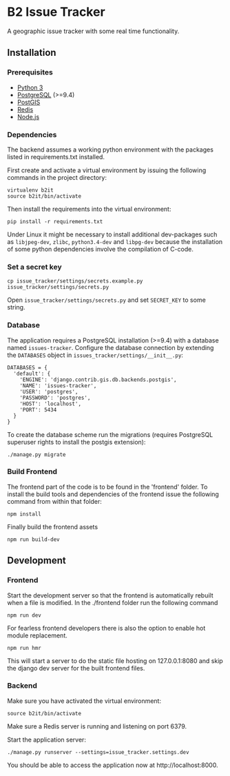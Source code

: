 # B2 Issue Tracker

A geographic issue tracker with some real time functionality.

## Installation

### Prerequisites

- [Python 3](https://www.python.org/)
- [PostgreSQL](https://www.postgresql.org/) (>=9.4)
- [PostGIS](http://postgis.net/)
- [Redis](http://www.redis.io)
- [Node.js](https://nodejs.org)

### Dependencies

The backend assumes a working python environment with the packages listed in requirements.txt installed.

First create and activate a virtual environment by issuing the following commands in the project directory:

```
virtualenv b2it
source b2it/bin/activate
```

Then install the requirements into the virtual environment:

```
pip install -r requirements.txt
```

Under Linux it might be necessary to install additional dev-packages such as `libjpeg-dev`, `zlibc`, `python3.4-dev` and `libpg-dev` because the installation of some python dependencies involve the compilation of C-code.

### Set a secret key

```
cp issue_tracker/settings/secrets.example.py issue_tracker/settings/secrets.py
```

Open `issue_tracker/settings/secrets.py` and set `SECRET_KEY` to some string.

### Database

The application requires a PostgreSQL installation (>=9.4) with a database named `issues-tracker`. Configure the database connection by extending the `DATABASES` object in `issues_tracker/settings/__init__.py`:

```
DATABASES = {
  'default': {
    'ENGINE': 'django.contrib.gis.db.backends.postgis',
    'NAME': 'issues-tracker',
    'USER': 'postgres',
    'PASSWORD': 'postgres',
    'HOST': 'localhost',
    'PORT': 5434
  }
}
```

To create the database scheme run the migrations (requires PostgreSQL superuser rights to install the postgis extension):

```
./manage.py migrate
```

### Build Frontend

The frontend part of the code is to be found in the 'frontend' folder. To install the build tools and dependencies of the frontend issue the following command from within that folder:

```
npm install
```

Finally build the frontend assets

```
npm run build-dev
```


## Development

### Frontend

Start the development server so that the frontend is automatically rebuilt when a file is modified.
In the ./frontend folder run the following command

```
npm run dev
```


For fearless frontend developers there is also the option to enable hot module replacement.
```
npm run hmr
```

This will start a server to do the static file hosting on 127.0.0.1:8080 and skip the django dev server for the built frontend files.


### Backend

Make sure you have activated the virtual environment:

```
source b2it/bin/activate
```

Make sure a Redis server is running and listening on port 6379.

Start the application server:

```
./manage.py runserver --settings=issue_tracker.settings.dev
```

You should be able to access the application now at http://localhost:8000.
